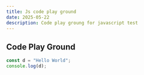 ```yaml
---
title: Js code play ground
date: 2025-05-22
description: Code play groung for javascript test
---
```


## Code Play Ground

```js jspg
const d = "Hello World";
console.log(d);
```
